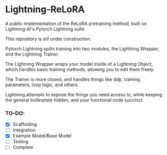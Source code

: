 # Lightning-ReLoRA
A public implementation of the ReLoRA pretraining method, built on Lightning-AI's Pytorch Lightning suite.

This repository is stil under construction.

Pytorch Lightning splits training into two modules, the Lightning Wrapper, and the Lightning Trainer.

The Lightning Wrapper wraps your model inside of a Lightning Object, which handles basic training methods, allowing you to edit them freely.

The Trainer is more closed, and handles things like ddp, training parameters, loop logic, and others.

Lightning attempts to expose the things you need access to, while keeping the general boilerplate hidden, and your functional code succinct.

### TO-DO:

- [x] Scaffolding
- [ ] Integration
- [x] Example Model/Base Model
- [ ] Testing
- [ ] Complete
